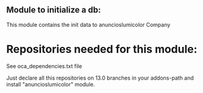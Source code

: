 Module to initialize a db:
--------------------------

This module contains the init data to anuncioslumicolor Company

Repositories needed for this module:
====================================

See oca_dependencies.txt file

Just declare all this repositories on 13.0 branches in your addons-path and install "anuncioslumicolor" module.
